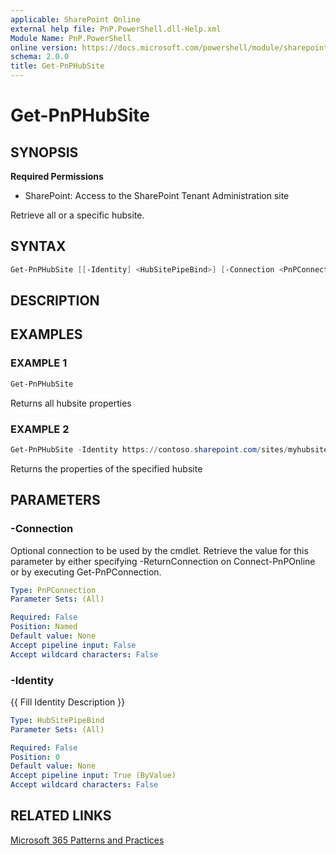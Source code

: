 ```yaml
---
applicable: SharePoint Online
external help file: PnP.PowerShell.dll-Help.xml
Module Name: PnP.PowerShell
online version: https://docs.microsoft.com/powershell/module/sharepoint-pnp/get-pnphubsite
schema: 2.0.0
title: Get-PnPHubSite
---
```


# Get-PnPHubSite

## SYNOPSIS

**Required Permissions**

* SharePoint: Access to the SharePoint Tenant Administration site

Retrieve all or a specific hubsite.

## SYNTAX

```powershell
Get-PnPHubSite [[-Identity] <HubSitePipeBind>] [-Connection <PnPConnection>] [<CommonParameters>]
```

## DESCRIPTION

## EXAMPLES

### EXAMPLE 1
```powershell
Get-PnPHubSite
```

Returns all hubsite properties

### EXAMPLE 2
```powershell
Get-PnPHubSite -Identity https://contoso.sharepoint.com/sites/myhubsite
```

Returns the properties of the specified hubsite

## PARAMETERS

### -Connection
Optional connection to be used by the cmdlet. Retrieve the value for this parameter by either specifying -ReturnConnection on Connect-PnPOnline or by executing Get-PnPConnection.

```yaml
Type: PnPConnection
Parameter Sets: (All)

Required: False
Position: Named
Default value: None
Accept pipeline input: False
Accept wildcard characters: False
```

### -Identity
{{ Fill Identity Description }}

```yaml
Type: HubSitePipeBind
Parameter Sets: (All)

Required: False
Position: 0
Default value: None
Accept pipeline input: True (ByValue)
Accept wildcard characters: False
```

## RELATED LINKS

[Microsoft 365 Patterns and Practices](https://aka.ms/m365pnp)